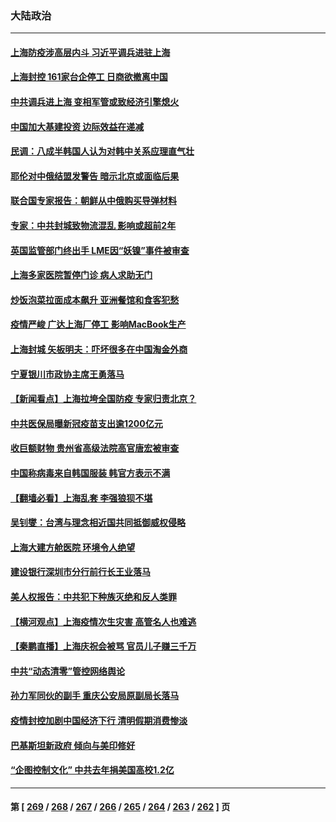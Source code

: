 ### 大陆政治
---
#### [上海防疫涉高层内斗 习近平调兵进驻上海](../../pages/ncid277/n13709528.md) 
#### [上海封控 161家台企停工 日商欲撤离中国](../../pages/ncid277/n13710784.md) 
#### [中共调兵进上海 变相军管或致经济引擎熄火](../../pages/ncid277/n13710914.md) 
#### [中国加大基建投资 边际效益在递减](../../pages/ncid277/n13710908.md) 
#### [民调：八成半韩国人认为对韩中关系应理直气壮](../../pages/ncid277/n13710904.md) 
#### [耶伦对中俄结盟发警告 暗示北京或面临后果](../../pages/ncid277/n13710898.md) 
#### [联合国专家报告：朝鲜从中俄购买导弹材料](../../pages/ncid277/n13710899.md) 
#### [专家：中共封城致物流混乱 影响或超前2年](../../pages/ncid277/n13710875.md) 
#### [英国监管部门终出手 LME因“妖镍”事件被审查](../../pages/ncid277/n13710894.md) 
#### [上海多家医院暂停门诊 病人求助无门](../../pages/ncid277/n13710872.md) 
#### [炒饭泡菜拉面成本飙升 亚洲餐馆和食客犯愁](../../pages/ncid277/n13710659.md) 
#### [疫情严峻 广达上海厂停工 影响MacBook生产](../../pages/ncid277/n13710544.md) 
#### [上海封城 矢板明夫：吓坏很多在中国淘金外商](../../pages/ncid277/n13710496.md) 
#### [宁夏银川市政协主席王勇落马](../../pages/ncid277/n13710547.md) 
#### [【新闻看点】上海拉垮全国防疫 专家归责北京？](../../pages/ncid277/n13710150.md) 
#### [中共医保局曝新冠疫苗支出逾1200亿元](../../pages/ncid277/n13710446.md) 
#### [收巨额财物 贵州省高级法院高官唐宏被审查](../../pages/ncid277/n13710448.md) 
#### [中国称病毒来自韩国服装 韩官方表示不满](../../pages/ncid277/n13710425.md) 
#### [【翻墙必看】上海乱套 李强狼狈不堪](../../pages/ncid277/n13710316.md) 
#### [吴钊燮：台湾与理念相近国共同抵御威权侵略](../../pages/ncid277/n13710321.md) 
#### [上海大建方舱医院 环境令人绝望](../../pages/ncid277/n13710327.md) 
#### [建设银行深圳市分行前行长王业落马](../../pages/ncid277/n13710296.md) 
#### [美人权报告：中共犯下种族灭绝和反人类罪](../../pages/ncid277/n13710159.md) 
#### [【横河观点】上海疫情次生灾害 高管名人也难逃](../../pages/ncid277/n13710206.md) 
#### [【秦鹏直播】上海庆祝会被骂 官员儿子赚三千万](../../pages/ncid277/n13710204.md) 
#### [中共“动态清零”管控网络舆论](../../pages/ncid277/n13710162.md) 
#### [孙力军同伙的副手 重庆公安局原副局长落马](../../pages/ncid277/n13710154.md) 
#### [疫情封控加剧中国经济下行 清明假期消费惨淡](../../pages/ncid277/n13710152.md) 
#### [巴基斯坦新政府 倾向与美印修好](../../pages/ncid277/n13710141.md) 
#### [“企图控制文化” 中共去年捐美国高校1.2亿](../../pages/ncid277/n13710128.md) 

---
#### 第 [ [269](./269.md) / [268](./268.md) / [267](./267.md) / [266](./266.md) / [265](./265.md) / [264](./264.md) / [263](./263.md) / [262](./262.md) ] 页
